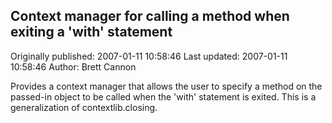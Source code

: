## Context manager for calling a method when exiting a 'with' statement 
Originally published: 2007-01-11 10:58:46 
Last updated: 2007-01-11 10:58:46 
Author: Brett Cannon 
 
Provides a context manager that allows the user to specify a method on the passed-in object to be called when the 'with' statement is exited.  This is a generalization of contextlib.closing.